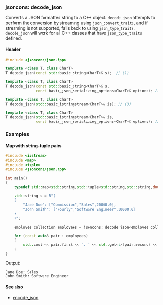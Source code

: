 ### jsoncons::decode_json

Converts a JSON formatted string to a C++ object. `decode_json` attempts to 
perform the conversion by streaming using `json_convert_traits`, and if
streaming is not supported, falls back to using `json_type_traits`. `decode_json` will 
work for all C++ classes that have `json_type_traits` defined.

#### Header

```c++
#include <jsoncons/json.hpp>

template <class T, class CharT>
T decode_json(const std::basic_string<CharT>& s);  // (1)

template <class T, class CharT>
T decode_json(const std::basic_string<CharT>& s,
              const basic_json_serializing_options<CharT>& options); // (2)

template <class T, class CharT>
T decode_json(std::basic_istringstream<CharT>& is); // (3)

template <class T, class CharT>
T decode_json(std::basic_istringstream<CharT>& is,
              const basic_json_serializing_options<CharT>& options); // (4)
```

### Examples

#### Map with string-tuple pairs

```c++
#include <iostream>
#include <map>
#include <tuple>
#include <jsoncons/json.hpp>

int main()
{
    typedef std::map<std::string,std::tuple<std::string,std::string,double>> employee_collection;

    std::string s = R"(
    {
        "Jane Doe": ["Commission","Sales",20000.0],
        "John Smith": ["Hourly","Software Engineer",10000.0]
    }
    )";

    employee_collection employees = jsoncons::decode_json<employee_collection>(s);

    for (const auto& pair : employees)
    {
        std::cout << pair.first << ": " << std::get<1>(pair.second) << std::endl;
    }
}
```
Output:
```
Jane Doe: Sales
John Smith: Software Engineer
```

#### See also

- [encode_json](encode_json.md)

